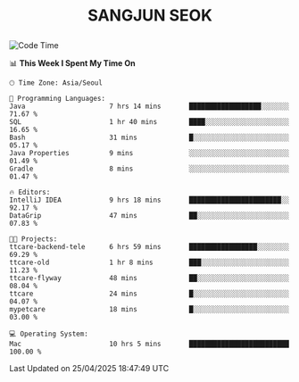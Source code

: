 <h1>
 <p align="center">
   SANGJUN SEOK
 </p>
</h1>

<!--START_SECTION:waka-->
![Code Time](http://img.shields.io/badge/Code%20Time-4%2C274%20hrs%2048%20mins-blue)

📊 **This Week I Spent My Time On** 

```text
🕑︎ Time Zone: Asia/Seoul

💬 Programming Languages: 
Java                     7 hrs 14 mins       ██████████████████░░░░░░░   71.67 % 
SQL                      1 hr 40 mins        ████░░░░░░░░░░░░░░░░░░░░░   16.65 % 
Bash                     31 mins             █░░░░░░░░░░░░░░░░░░░░░░░░   05.17 % 
Java Properties          9 mins              ░░░░░░░░░░░░░░░░░░░░░░░░░   01.49 % 
Gradle                   8 mins              ░░░░░░░░░░░░░░░░░░░░░░░░░   01.47 % 

🔥 Editors: 
IntelliJ IDEA            9 hrs 18 mins       ███████████████████████░░   92.17 % 
DataGrip                 47 mins             ██░░░░░░░░░░░░░░░░░░░░░░░   07.83 % 

🐱‍💻 Projects: 
ttcare-backend-tele      6 hrs 59 mins       █████████████████░░░░░░░░   69.29 % 
ttcare-old               1 hr 8 mins         ███░░░░░░░░░░░░░░░░░░░░░░   11.23 % 
ttcare-flyway            48 mins             ██░░░░░░░░░░░░░░░░░░░░░░░   08.04 % 
ttcare                   24 mins             █░░░░░░░░░░░░░░░░░░░░░░░░   04.07 % 
mypetcare                18 mins             █░░░░░░░░░░░░░░░░░░░░░░░░   03.00 % 

💻 Operating System: 
Mac                      10 hrs 5 mins       █████████████████████████   100.00 % 
```


 Last Updated on 25/04/2025 18:47:49 UTC
<!--END_SECTION:waka-->
